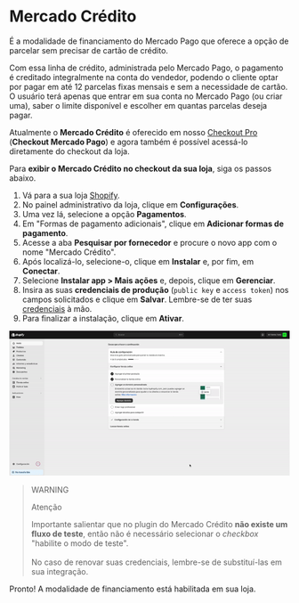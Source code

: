 # Mercado Crédito

É a modalidade de financiamento do Mercado Pago que oferece a opção de parcelar sem precisar de cartão de crédito.

Com essa linha de crédito, administrada pelo Mercado Pago, o pagamento é creditado integralmente na conta do vendedor, podendo o cliente optar por pagar em até 12 parcelas fixas mensais e sem a necessidade de cartão. O usuário terá apenas que entrar em sua conta no Mercado Pago (ou criar uma), saber o limite disponível e escolher em quantas parcelas deseja pagar.

Atualmente o **Mercado Crédito** é oferecido em nosso [Checkout Pro](/developers/pt/docs/shopify/integration-configuration/checkout-pro) (**Checkout Mercado Pago**) e agora também é possível acessá-lo diretamente do checkout da loja. 

Para **exibir o Mercado Crédito no checkout da sua loja**, siga os passos abaixo.

1. Vá para a sua loja [Shopify](https://accounts.shopify.com/store-login).
2. No painel administrativo da loja, clique em **Configurações**.
3. Uma vez lá, selecione a opção **Pagamentos**. 
4. Em "Formas de pagamento adicionais", clique em **Adicionar formas de pagamento**.
5. Acesse a aba **Pesquisar por fornecedor** e procure o novo app com o nome "Mercado Crédito".
6. Após localizá-lo, selecione-o, clique em **Instalar** e, por fim, em **Conectar**.
7. Selecione **Instalar app > Mais ações** e, depois, clique em **Gerenciar**.
8. Insira as suas **credenciais de produção** (`public key` e `access token`) nos campos solicitados e clique em **Salvar**. Lembre-se de ter suas [credenciais](/developers/pt/docs/shopify/additional-content/your-integrations/credentials) à mão.
9. Para finalizar a instalação, clique em **Ativar**.

<center>

![shopify-mercado-credito](/images/shopify/mercado-credito-es.gif)

</center>

> WARNING
>
> Atenção
>
> Importante salientar que no plugin do Mercado Crédito **não existe um fluxo de teste**, então não é necessário selecionar o _checkbox_ "habilite o modo de teste".
> <br/><br/>
> No caso de renovar suas credenciais, lembre-se de substituí-las em sua integração.

Pronto! A modalidade de financiamento está habilitada em sua loja.